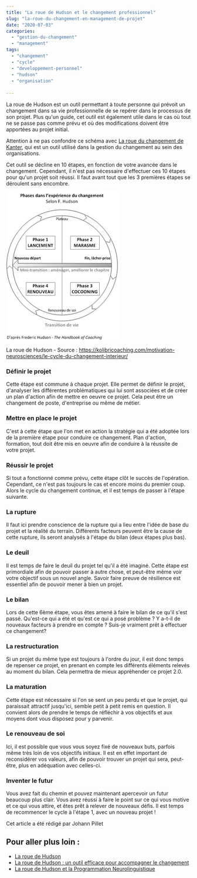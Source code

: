 ```yaml
---
title: "La roue de Hudson et le changement professionnel"
slug: "la-roue-du-changement-en-management-de-projet"
date: "2020-07-03"
categories: 
  - "gestion-du-changement"
  - "management"
tags: 
  - "changement"
  - "cycle"
  - "developpement-personnel"
  - "hudson"
  - "organisation"

---
```


La roue de Hudson est un outil permettant à toute personne qui prévoit un changement dans sa vie professionnelle de se repérer dans le processus de son projet. Plus qu'un guide, cet outil est également utile dans le cas où tout ne se passe pas comme prévu et où des modifications doivent être apportées au projet initial.

Attention à ne pas confondre ce schéma avec [La roue du changement de Kanter](https://keskec.fr/management/johann/3282/), qui est un outil utilisé dans la gestion du changement au sein des organisations.

Cet outil se décline en 10 étapes, en fonction de votre avancée dans le changement. Cependant, il n'est pas nécessaire d'effectuer ces 10 étapes pour qu'un projet soit réussi. Il faut avant tout que les 3 premières étapes se déroulent sans encombre.

![cycles_hudson3](cycles_hudson3.jpeg)

La roue de Hudson - Source : https://kolibricoaching.com/motivation-neurosciences/le-cycle-du-changement-interieur/

### Définir le projet

Cette étape est commune à chaque projet. Elle permet de définir le projet, d'analyser les différentes problématiques qui lui sont associées et de créer un plan d'action afin de mettre en oeuvre ce projet. Cela peut être un changement de poste, d'entreprise ou même de métier.

### Mettre en place le projet

C'est à cette étape que l'on met en action la stratégie qui a été adoptée lors de la première étape pour conduire ce changement. Plan d'action, formation, tout doit être mis en oeuvre afin de conduire à la réussite de votre projet.

### Réussir le projet

Si tout a fonctionné comme prévu, cette étape clôt le succès de l'opération. Cependant, ce n'est pas toujours le cas et encore moins du premier coup. Alors le cycle du changement continue, et il est temps de passer à l'étape suivante.

### La rupture

Il faut ici prendre conscience de la rupture qui a lieu entre l'idée de base du projet et la réalité du terrain. Différents facteurs peuvent être la cause de cette rupture, ils seront analysés à l'étape du bilan (deux étapes plus bas).

### Le deuil

Il est temps de faire le deuil du projet tel qu'il a été imaginé. Cette étape est primordiale afin de pouvoir passer à autre chose, et peut-être même voir votre objectif sous un nouvel angle. Savoir faire preuve de résilience est essentiel afin de pouvoir mener à bien un projet.

### Le bilan

Lors de cette 6ème étape, vous êtes amené à faire le bilan de ce qu'il s'est passé. Qu'est-ce qui a été et qu'est ce qui a posé problème ? Y a-t-il de nouveaux facteurs à prendre en compte ? Suis-je vraiment prêt à effectuer ce changement?

### La restructuration

Si un projet du même type est toujours à l'ordre du jour, il est donc temps de repenser ce projet, en prenant en compte les différents éléments relevés au moment du bilan. Cela permettra de mieux appréhender ce projet 2.0.

### La maturation

Cette étape est nécessaire si l'on se sent un peu perdu et que le projet, qui paraissait attractif jusqu'ici, semble petit à petit remis en question. Il convient alors de prendre le temps de réfléchir à vos objectifs et aux moyens dont vous disposez pour y parvenir.

### Le renouveau de soi

Ici, il est possible que vous vous soyez fixé de nouveaux buts, parfois même très loin de vos objectifs initiaux. Il est en effet important de reconsidérer vos valeurs, afin de pouvoir trouver un projet qui sera, peut-être, plus en adéquation avec celles-ci.

### Inventer le futur

Vous avez fait du chemin et pouvez maintenant apercevoir un futur beaucoup plus clair. Vous avez réussi à faire le point sur ce qui vous motive et ce qui vous attire, et êtes prêt à relever de nouveaux défis. Il est temps de recommencer le cycle à l'étape 1, avec un nouveau projet !

Cet article a été rédigé par Johann Pillet 

## Pour aller plus loin :

- [La roue de Hudson](https://www.prospactive.com/la-roue-de-hudson/)
- [La roue de Hudson : un outil efficace pour accompagner le changement](https://www.lja.fr/fiches-pratiques/management-et-rh/la-roue-de-hudson-un-outil-efficace-pour-accompagner-le-changement-527815.php)
- [La roue de Hudson et la Programmation Neurolinguistique](https://www.intuitive-process.com/roue-de-hudson-pnl/#:~:text=Qu'est%2Dce%20que%20la,se%20pr%C3%A9parer%20%C3%A0%20la%20transition.)
